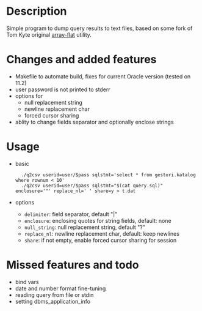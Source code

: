 # Description

Simple program to dump query results to text files, based on some fork of Tom Kyte 
original [array-flat][kyte-flat] utility. 

[kyte-flat]: https://asktom.oracle.com/pls/asktom/f?p=100:11:0::::P11_QUESTION_ID:459020243348

# Changes and added features
- Makefile to automate build, fixes for current Oracle version (tested on 11.2)
- user password is not printed to stderr
- options for 
    - null replacement string
    - newline replacement char
    - forced cursor sharing
- ablity to change fields separator and optionally enclose strings

# Usage
- basic

        ./q2csv userid=user/$pass sqlstmt='select * from gestori.katalog where rownum < 10'  
        ./q2csv userid=user/$pass sqlstmt="$(cat query.sql)" enclosure='"' replace_nl=' ' share=y > t.dat

- options
    - `delimiter`: field separator, default "|"
    - `enclosure`: enclosing quotes for string fields, default: none
    - `null_string`: null replacement string, default "?"
    - `replace_nl`: newline replacement char, default: keep newlines
    - `share`: if not empty, enable forced cursor sharing for session

# Missed features and todo
- bind vars
- date and number format fine-tuning
- reading query from file or stdin
- setting dbms_application_info
